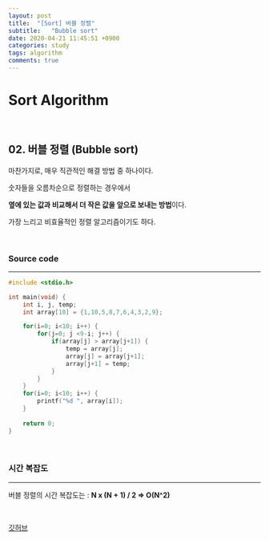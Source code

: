 ```yaml
---
layout: post
title:  "[Sort] 버블 정렬"
subtitle:   "Bubble sort"
date: 2020-04-21 11:45:51 +0900
categories: study
tags: algorithm
comments: true
---
```


# Sort Algorithm

<br/>

## 02. 버블 정렬 (Bubble sort)

마찬가지로, 매우 직관적인 해결 방법 중 하나이다.

숫자들을 오름차순으로 정렬하는 경우에서

**옆에 있는 값과 비교해서 더 작은 값을 앞으로 보내는 방법**이다.

가장 느리고 비효율적인 정렬 알고리즘이기도 하다.

<br/>

### Source code

------

```c
#include <stdio.h>

int main(void) {
	int i, j, temp;
	int array[10] = {1,10,5,8,7,6,4,3,2,9};

	for(i=0; i<10; i++) {
		for(j=0; j <9-i; j++) {
			if(array[j] > array[j+1]) {
				temp = array[j];
				array[j] = array[j+1];
				array[j+1] = temp;
			}
		}
	}
	for(i=0; i<10; i++) {
		printf("%d ", array[i]);
	}
	
	return 0; 
}
```

<br/>

### 시간 복잡도

------

버블 정렬의 시간 복잡도는 : **N x (N + 1) / 2 => O(N^2)**

<br/>

[깃허브](https://github.com/Sanggoe/Algorithm/tree/master)